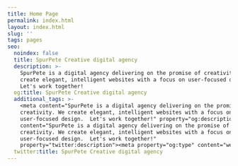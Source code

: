 ```yaml
---
title: Home Page
permalink: index.html
layout: index.html
slug: ''
tags: pages
seo:
  noindex: false
  title: SpurPete Creative digital agency
  description: >-
    SpurPete is a digital agency delivering on the promise of creativity. We
    create elegant, intelligent websites with a focus on user-focused design. 
    Let's work together!
  og:title: SpurPete Creative digital agency
  additional_tags: >-
    <meta content="SpurPete is a digital agency delivering on the promise of
    creativity. We create elegant, intelligent websites with a focus on
    user-focused design.  Let's work together!" property="og:description"><meta
    content="SpurPete is a digital agency delivering on the promise of
    creativity. We create elegant, intelligent websites with a focus on
    user-focused design.  Let's work together!"
    property="twitter:description"><meta property="og:type" content="website">
  twitter:title: SpurPete Creative digital agency
---
```



